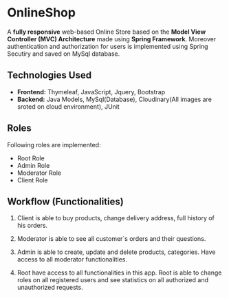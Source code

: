 # OnlineShop

A **fully responsive** web-based Online Store based on the **Model View Controller (MVC) Architecture** made using **Spring Framework**. Moreover authentication and authorization for users is implemented using Spring Secutiry and saved on MySql database.

## Technologies Used

* **Frontend:** Thymeleaf, JavaScript, Jquery, Bootstrap
* **Backend:** Java Models, MySql(Database), Cloudinary(All images are sroted on cloud environment), JUnit

## Roles
Following roles are implemented:
* Root Role
* Admin Role
* Moderator Role
* Client Role

## Workflow (Functionalities)
1. Client is able to buy products, change delivery address, full history of his orders.

2. Moderator is able to see all customer`s orders and their questions.

3. Admin is able to create, update and delete products, categories. Have access to all moderator functionalities.

4. Root have access to all functionalities in this app. Root is able to change roles on all registered users and see statistics on all authorized and unauthorized requests.
